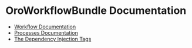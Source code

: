OroWorkflowBundle Documentation
===============================

- [Workflow Documentation](./reference/workflow/index.md)
- [Processes Documentation](./reference/processes/index.md)
- [The Dependency Injection Tags](./reference/dependency_injection_tags.md)